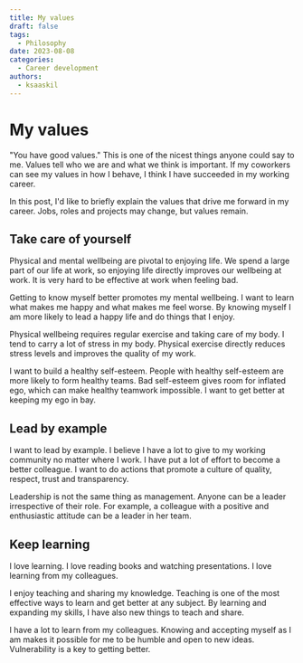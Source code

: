 ```yaml
---
title: My values
draft: false
tags:
  - Philosophy
date: 2023-08-08
categories:
  - Career development
authors:
  - ksaaskil
---
```


# My values

"You have good values." This is one of the nicest things anyone could say to me. Values tell who we are and what we think is important. If my coworkers can see my values in how I behave, I think I have succeeded in my working career.

<!-- more -->

In this post, I'd like to briefly explain the values that drive me forward in my career. Jobs, roles and projects may change, but values remain.

## Take care of yourself

Physical and mental wellbeing are pivotal to enjoying life. We spend a large part of our life at work, so enjoying life directly improves our wellbeing at work. It is very hard to be effective at work when feeling bad.

Getting to know myself better promotes my mental wellbeing. I want to learn what makes me happy and what makes me feel worse. By knowing myself I am more likely to lead a happy life and do things that I enjoy.

Physical wellbeing requires regular exercise and taking care of my body. I tend to carry a lot of stress in my body. Physical exercise directly reduces stress levels and improves the quality of my work.

I want to build a healthy self-esteem. People with healthy self-esteem are more likely to form healthy teams. Bad self-esteem gives room for inflated ego, which can make healthy teamwork impossible. I want to get better at keeping my ego in bay.

## Lead by example

I want to lead by example. I believe I have a lot to give to my working community no matter where I work. I have put a lot of effort to become a better colleague. I want to do actions that promote a culture of quality, respect, trust and transparency.

Leadership is not the same thing as management. Anyone can be a leader irrespective of their role. For example, a colleague with a positive and enthusiastic attitude can be a leader in her team.

## Keep learning

I love learning. I love reading books and watching presentations. I love learning from my colleagues.

I enjoy teaching and sharing my knowledge. Teaching is one of the most effective ways to learn and get better at any subject. By learning and expanding my skills, I have also new things to teach and share.

I have a lot to learn from my colleagues. Knowing and accepting myself as I am makes it possible for me to be humble and open to new ideas. Vulnerability is a key to getting better.

